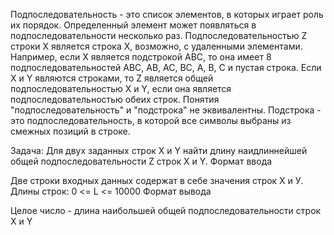 

Подпоследовательность - это список элементов, в которых играет роль их порядок. Определенный элемент может появляться в подпоследовательности несколько раз. Подпоследовательностью Z строки X является строка X, возможно, с удаленными элементами. Например, если X является подстрокой ABC, то она имеет 8 подпоследовательностей ABC, AB, AC, BC, A, B, C и пустая строка. Если X и Y являются строками, то Z является общей подпоследовательностью X и Y, если она является подпоследовательностью обеих строк. Понятия "подпоследовательность" и "подстрока" не эквивалентны. Подстрока - это подпоследовательность, в которой все символы выбраны из смежных позиций в строке.

Задача: Для двух заданных строк X и Y найти длину наидлиннейшей общей подпоследовательности Z строк X и Y.
Формат ввода

Две строки входных данных содержат в себе значения строк X и У.
Длины строк: 0 <= L <= 10000
Формат вывода

Целое число - длина наибольшей общей подпоследовательности строк X и Y
